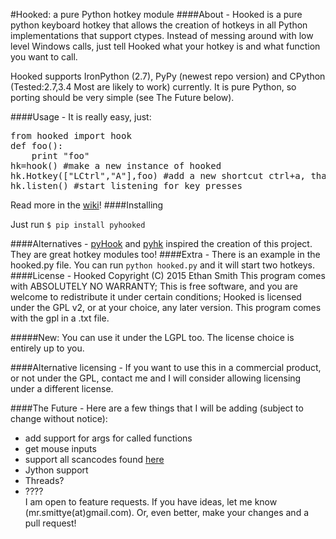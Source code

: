 #Hooked: a pure Python hotkey module
####About - 
Hooked is a pure python keyboard hotkey that allows the creation of hotkeys in all Python implementations that support ctypes. Instead of messing around with low level Windows calls, just tell Hooked what your hotkey is and what function you want to call.

Hooked supports IronPython (2.7), PyPy (newest repo version) and CPython (Tested:2.7,3.4 Most are likely to work) currently. It is pure Python, so porting should be very simple (see The Future below).

####Usage - 
It is really easy, just:
<pre>
from hooked import hook
def foo():
    print "foo"
hk=hook() #make a new instance of hooked
hk.Hotkey(["LCtrl","A"],foo) #add a new shortcut ctrl+a, that calls foo() when pressed
hk.listen() #start listening for key presses
</pre>
Read more in the [wiki](https://github.com/IronManMark20/hooked/wiki)!
####Installing

Just run `$ pip install pyhooked`


####Alternatives -
[pyHook](http://sourceforge.net/projects/pyhook/) and [pyhk](https://github.com/schurpf/pyhk) inspired the creation of this project. They are great hotkey modules too!
####Extra - 
There is an example in the hooked.py file. You can run `python hooked.py` and it will start two hotkeys.
####License - 
Hooked  Copyright (C) 2015  Ethan Smith
This program comes with ABSOLUTELY NO WARRANTY;
This is free software, and you are welcome to redistribute it
under certain conditions;
Hooked is licensed under the GPL v2, or at your choice, any later version. This program comes with the gpl in a .txt file.

#####New: You can use it under the LGPL too. The license choice is entirely up to you.

####Alternative licensing - 
If you want to use this in a commercial product, or not under the GPL, contact me and I will consider allowing licensing under a different license.

####The Future - 
Here are a few things that I will be adding (subject to change without notice):
* add support for args for called functions
* get mouse inputs
* support all scancodes found [here](https://msdn.microsoft.com/en-us/library/aa299374%28v=vs.60%29.aspx)
* Jython support
* Threads?
* ????<br>
I am open to feature requests. If you have ideas, let me know (mr.smittye(at)gmail.com). Or, even better, make your changes and a pull request!
